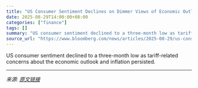 ```yaml
---
title: "US Consumer Sentiment Declines on Dimmer Views of Economic Outlook"
date: 2025-08-29T14:00:00+08:00
categories: ["finance"]
tags: []
summary: "US consumer sentiment declined to a three-month low as tariff-related concerns about the economic outlook and inflation persisted."
source_url: "https://www.bloomberg.com/news/articles/2025-08-29/us-consumer-sentiment-declines-on-dimmer-views-of-outlook"
---
```


US consumer sentiment declined to a three-month low as tariff-related concerns about the economic outlook and inflation persisted.

---

*来源: [原文链接](https://www.bloomberg.com/news/articles/2025-08-29/us-consumer-sentiment-declines-on-dimmer-views-of-outlook)*
